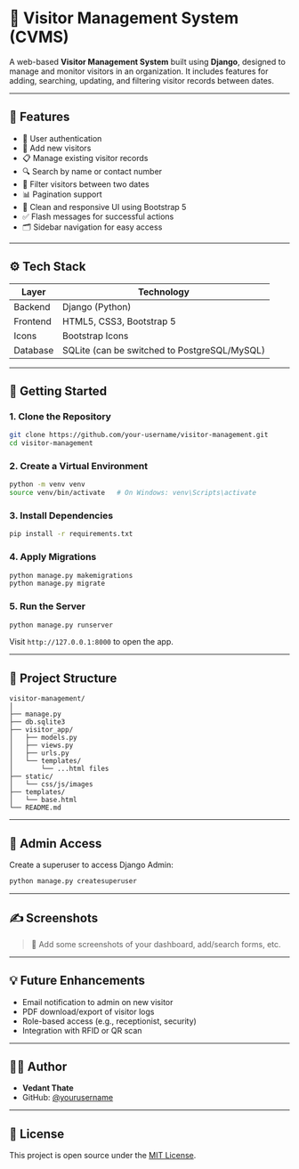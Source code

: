 
# 🛂 Visitor Management System (CVMS)

A web-based **Visitor Management System** built using **Django**, designed to manage and monitor visitors in an organization. It includes features for adding, searching, updating, and filtering visitor records between dates.

---

## 📌 Features

- 🔐 User authentication
- 🧾 Add new visitors
- 📋 Manage existing visitor records
- 🔍 Search by name or contact number
- 📅 Filter visitors between two dates
- 📊 Pagination support
- 🎨 Clean and responsive UI using Bootstrap 5
- ✅ Flash messages for successful actions
- 🗂 Sidebar navigation for easy access

---

## ⚙️ Tech Stack

| Layer      | Technology                  |
|------------|------------------------------|
| Backend    | Django (Python)              |
| Frontend   | HTML5, CSS3, Bootstrap 5     |
| Icons      | Bootstrap Icons              |
| Database   | SQLite (can be switched to PostgreSQL/MySQL) |

---

## 🚀 Getting Started

### 1. Clone the Repository

```bash
git clone https://github.com/your-username/visitor-management.git
cd visitor-management
```

### 2. Create a Virtual Environment

```bash
python -m venv venv
source venv/bin/activate   # On Windows: venv\Scripts\activate
```

### 3. Install Dependencies

```bash
pip install -r requirements.txt
```

### 4. Apply Migrations

```bash
python manage.py makemigrations
python manage.py migrate
```

### 5. Run the Server

```bash
python manage.py runserver
```

Visit `http://127.0.0.1:8000` to open the app.

---

## 📁 Project Structure

```
visitor-management/
│
├── manage.py
├── db.sqlite3
├── visitor_app/
│   ├── models.py
│   ├── views.py
│   ├── urls.py
│   └── templates/
│       └── ...html files
├── static/
│   └── css/js/images
├── templates/
│   └── base.html
└── README.md
```

---

## 🔐 Admin Access

Create a superuser to access Django Admin:

```bash
python manage.py createsuperuser
```

---

## ✍️ Screenshots

> 📌 Add some screenshots of your dashboard, add/search forms, etc.

---

## 💡 Future Enhancements

- Email notification to admin on new visitor
- PDF download/export of visitor logs
- Role-based access (e.g., receptionist, security)
- Integration with RFID or QR scan

---

## 🧑‍💻 Author

- **Vedant Thate**
- GitHub: [@yourusername](https://github.com/yourusername)

---

## 📄 License

This project is open source under the [MIT License](LICENSE).
